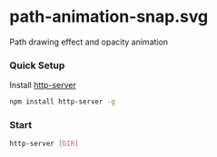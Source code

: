 # path-animation-snap.svg

Path drawing effect and opacity animation

### Quick Setup

Install [http-server](https://www.npmjs.com/package/http-server)
```sh
npm install http-server -g
```

### Start
```sh
http-server [DIR]
```
